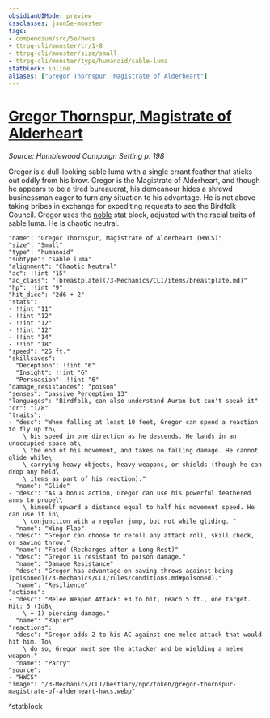 ```yaml
---
obsidianUIMode: preview
cssclasses: json5e-monster
tags:
- compendium/src/5e/hwcs
- ttrpg-cli/monster/cr/1-8
- ttrpg-cli/monster/size/small
- ttrpg-cli/monster/type/humanoid/sable-luma
statblock: inline
aliases: ["Gregor Thornspur, Magistrate of Alderheart"]
---
```

# [Gregor Thornspur, Magistrate of Alderheart](3-Mechanics\CLI\bestiary\npc/gregor-thornspur-magistrate-of-alderheart-hwcs.md)
*Source: Humblewood Campaign Setting p. 198*  

Gregor is a dull-looking sable luma with a single errant feather that sticks out oddly from his brow. Gregor is the Magistrate of Alderheart, and though he appears to be a tired bureaucrat, his demeanour hides a shrewd businessman eager to turn any situation to his advantage. He is not above taking bribes in exchange for expediting requests to see the Birdfolk Council. Gregor uses the [noble](/3-Mechanics/CLI/bestiary/humanoid/noble.md) stat block, adjusted with the racial traits of sable luma. He is chaotic neutral.

```statblock
"name": "Gregor Thornspur, Magistrate of Alderheart (HWCS)"
"size": "Small"
"type": "humanoid"
"subtype": "sable luma"
"alignment": "Chaotic Neutral"
"ac": !!int "15"
"ac_class": "[breastplate](/3-Mechanics/CLI/items/breastplate.md)"
"hp": !!int "9"
"hit_dice": "2d6 + 2"
"stats":
- !!int "11"
- !!int "12"
- !!int "12"
- !!int "12"
- !!int "14"
- !!int "18"
"speed": "25 ft."
"skillsaves":
  "Deception": !!int "6"
  "Insight": !!int "6"
  "Persuasion": !!int "6"
"damage_resistances": "poison"
"senses": "passive Perception 13"
"languages": "Birdfolk, can also understand Auran but can't speak it"
"cr": "1/8"
"traits":
- "desc": "When falling at least 10 feet, Gregor can spend a reaction to fly up to\
    \ his speed in one direction as he descends. He lands in an unoccupied space at\
    \ the end of his movement, and takes no falling damage. He cannot glide while\
    \ carrying heavy objects, heavy weapons, or shields (though he can drop any held\
    \ items as part of his reaction)."
  "name": "Glide"
- "desc": "As a bonus action, Gregor can use his powerful feathered arms to propel\
    \ himself upward a distance equal to half his movement speed. He can use it in\
    \ conjunction with a regular jump, but not while gliding. "
  "name": "Wing Flap"
- "desc": "Gregor can choose to reroll any attack roll, skill check, or saving throw."
  "name": "Fated (Recharges after a Long Rest)"
- "desc": "Gregor is resistant to poison damage."
  "name": "Damage Resistance"
- "desc": "Gregor has advantage on saving throws against being [poisoned](/3-Mechanics/CLI/rules/conditions.md#poisoned)."
  "name": "Resilience"
"actions":
- "desc": "Melee Weapon Attack: +3 to hit, reach 5 ft., one target. Hit: 5 (1d8\
    \ + 1) piercing damage."
  "name": "Rapier"
"reactions":
- "desc": "Gregor adds 2 to his AC against one melee attack that would hit him. To\
    \ do so, Gregor must see the attacker and be wielding a melee weapon."
  "name": "Parry"
"source":
- "HWCS"
"image": "/3-Mechanics/CLI/bestiary/npc/token/gregor-thornspur-magistrate-of-alderheart-hwcs.webp"
```
^statblock